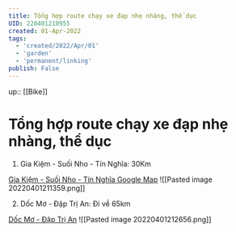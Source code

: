 ```yaml
---
title: Tổng hợp route chạy xe đạp nhẹ nhàng, thể dục
UID: 220401210955
created: 01-Apr-2022
tags:
  - 'created/2022/Apr/01'
  - 'garden'
  - 'permanent/linking'
publish: False
---
```

up:: [[Bike]]

# Tổng hợp route chạy xe đạp nhẹ nhàng, thể dục

1. Gia Kiệm - Suối Nho - Tín Nghĩa: 30Km

[Gia Kiệm - Suối Nho - Tín Nghĩa Google Map](https://www.google.com/maps/dir/11.062368,107.168997/11.0629895,107.1688582/@11.0456331,107.1836897,13z/data=!4m24!4m23!1m20!3m4!1m2!1d107.1764968!2d11.0143047!3s0x3174fa0dc73ac8f1:0xcffda44c1fd8b835!3m4!1m2!1d107.2497836!2d11.0623286!3s0x3174f7acaeec15e7:0x191167f96e8f0e66!3m4!1m2!1d107.1874952!2d11.0882144!3s0x3174f13627d4eeb7:0x3abfc740cc5f18c!3m4!1m2!1d107.1734066!2d11.0874533!3s0x3174f13fc8d4d6df:0xe9984eb4513303d7!1m0!3e2)
![[Pasted image 20220401211359.png]]

2. Dốc Mơ - Đập Trị An: Đi về 65km

[Dốc Mơ - Đập Trị An](https://www.google.com/maps/dir/''/11.0604241,107.1673878/@11.0894459,107.0287215,12.87z/data=!4m29!4m28!1m25!1m1!1s0x3174f0e6892959a3:0x2b7bec87b7d50c7!2m2!1d107.1674496!2d11.0599208!3m4!1m2!1d107.0423339!2d11.097948!3s0x3174ee8d22f75a27:0xb53e622eb6382788!3m4!1m2!1d107.0495659!2d11.1443416!3s0x3174ec4a8904ca8d:0xe9721aa0cd66586!3m4!1m2!1d106.99038!2d11.1193328!3s0x3174e9591f79535b:0xeead1348445e7a6!3m4!1m2!1d107.0466842!2d11.0979615!3s0x3174ee8d22f75a27:0xb53e622eb6382789!1m0!3e2)
![[Pasted image 20220401212656.png]]